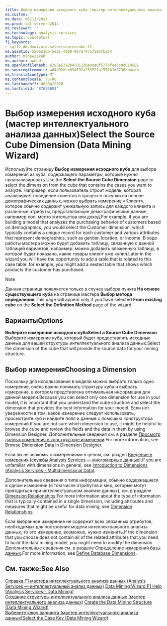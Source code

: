 ```yaml
---
title: Выбор измерения исходного куба (мастер интеллектуального анализа данных) | Документация Майкрософт
ms.custom: ''
ms.date: 06/13/2017
ms.prod: sql-server-2014
ms.reviewer: ''
ms.technology: analysis-services
ms.topic: conceptual
f1_keywords:
- sql12.dm.dmwizard.selectsourcecube.f1
ms.assetid: 556e216b-5e21-4160-967d-4c57591fbab4
author: minewiskan
ms.author: owend
ms.openlocfilehash: 6295a5312b4501236e0ce8f5776fc43c0d014581
ms.sourcegitcommit: ad4d92dce894592a259721a1571b1d8736abacdb
ms.translationtype: MT
ms.contentlocale: ru-RU
ms.lasthandoff: 08/04/2020
ms.locfileid: "87656601"
---
```

# <a name="select-the-source-cube-dimension-data-mining-wizard"></a><span data-ttu-id="febd0-102">Выбор измерения исходного куба (мастер интеллектуального анализа данных)</span><span class="sxs-lookup"><span data-stu-id="febd0-102">Select the Source Cube Dimension (Data Mining Wizard)</span></span>
  <span data-ttu-id="febd0-103">Используйте страницу **Выбор измерения исходного куба** для выбора измерения из куба, содержащего параметры, которые нужно проанализировать.</span><span class="sxs-lookup"><span data-stu-id="febd0-103">Use the **Select the Source Cube Dimension** page to select the dimension from the cube that contains the cases you want to analyze.</span></span> <span data-ttu-id="febd0-104">Например, если пользователь строит модель, которая анализирует поведение клиентов в процессе покупки на основе демографических данных, можно выбрать измерение «Клиент», которое обычно содержит уникальную запись для каждого клиента и различные атрибуты, представляющие демографические данные, например пол, место жительства или доход.</span><span class="sxs-lookup"><span data-stu-id="febd0-104">For example, if you are building a model that analyzes the purchasing behavior of customers based on demographics, you would select the Customer dimension, which typically contains a unique record for each customer and various attributes that represent demographics, such as gender, location, or income.</span></span> <span data-ttu-id="febd0-105">В ходе работы мастера можно будет добавить таблицу, связанную с данной таблицей вариантов, например: можно добавить вложенную таблицу, в которой будет показано, какие товары клиент уже купил.</span><span class="sxs-lookup"><span data-stu-id="febd0-105">Later in the wizard you will have the opportunity to add a table that is related to this case table: for example, you might add a nested table that shows which products the customer has purchased.</span></span>  
  
> [!NOTE]  
>  <span data-ttu-id="febd0-106">Данная страница появляется только в случае выбора пункта **На основе существующего куба** на странице мастера **Выбор метода определения**.</span><span class="sxs-lookup"><span data-stu-id="febd0-106">This page will appear only if you have selected **From existing cube** on the **Select the Definition Method** page of the wizard.</span></span>  
  
## <a name="options"></a><span data-ttu-id="febd0-107">Варианты</span><span class="sxs-lookup"><span data-stu-id="febd0-107">Options</span></span>  
 <span data-ttu-id="febd0-108">**Выберите измерение исходного куба**</span><span class="sxs-lookup"><span data-stu-id="febd0-108">**Select a Source Cube Dimension**</span></span>  
 <span data-ttu-id="febd0-109">Выберите измерение куба, который будет предоставлять исходные данные для вашей структуры интеллектуального анализа данных.</span><span class="sxs-lookup"><span data-stu-id="febd0-109">Select the dimension of the cube that will provide the source data for your mining structure.</span></span>  
  
## <a name="choosing-a-dimension"></a><span data-ttu-id="febd0-110">Выбор измерения</span><span class="sxs-lookup"><span data-stu-id="febd0-110">Choosing a Dimension</span></span>  
 <span data-ttu-id="febd0-111">Поскольку для использования в модели можно выбрать только одно измерение, очень важно понимать структуру куба и выбрать измерение, в котором представлена оптимальная информация для данной модели.</span><span class="sxs-lookup"><span data-stu-id="febd0-111">Because you can select only one dimension for use in your model, it is important that you understand the cube structure and select the dimension that provides the best information for your model.</span></span> <span data-ttu-id="febd0-112">Если нет уверенности в том, какое измерение следует использовать, просмотрите куб и найдите поля и данные с помощью конструктора измерений.</span><span class="sxs-lookup"><span data-stu-id="febd0-112">If you are not sure which dimension to use, it might be helpful to browse the cube and review the fields and the data in them by using Dimension Designer.</span></span> <span data-ttu-id="febd0-113">Дополнительные сведения см. в разделе [Просмотр данных измерения в конструкторе измерений](multidimensional-models/database-dimensions-browse-dimension-data-in-dimension-designer.md).</span><span class="sxs-lookup"><span data-stu-id="febd0-113">For more information, see [Browse Dimension Data in Dimension Designer](multidimensional-models/database-dimensions-browse-dimension-data-in-dimension-designer.md).</span></span>  
  
 <span data-ttu-id="febd0-114">Если вы не знакомы с измерениями в целом, см. раздел [Введение в измерения (службы Analysis Services — многомерные данные)](multidimensional-models-olap-logical-dimension-objects/dimensions-analysis-services-multidimensional-data.md).</span><span class="sxs-lookup"><span data-stu-id="febd0-114">If you are unfamiliar with dimensions in general, see [Introduction to Dimensions &#40;Analysis Services - Multidimensional Data&#41;](multidimensional-models-olap-logical-dimension-objects/dimensions-analysis-services-multidimensional-data.md).</span></span>  
  
 <span data-ttu-id="febd0-115">Дополнительные сведения о типе информации, обычно содержащиеся в одном измерении (в том числе атрибутов и мер, которые могут пригодиться при интеллектуальном анализе данных), см. в разделе [Dimension Relationships](multidimensional-models-olap-logical-cube-objects/dimension-relationships.md).</span><span class="sxs-lookup"><span data-stu-id="febd0-115">For more information about the type of information that is typically contained in a single dimension, including attributes and measures that might be useful for data mining, see [Dimension Relationships](multidimensional-models-olap-logical-cube-objects/dimension-relationships.md).</span></span>  
  
 <span data-ttu-id="febd0-116">Если выбранное измерение не содержит всех связанных атрибутов, необходимых для построения модели интеллектуального анализа данных, то это измерение, возможно, нужно изменить.</span><span class="sxs-lookup"><span data-stu-id="febd0-116">If the dimension that you choose does not contain all of the related attributes that you need to build the data mining model, you might need to modify the dimension.</span></span> <span data-ttu-id="febd0-117">Дополнительные сведения см. в разделе [Определение измерений базы данных](multidimensional-models/define-database-dimensions.md).</span><span class="sxs-lookup"><span data-stu-id="febd0-117">For more information, see [Define Database Dimensions](multidimensional-models/define-database-dimensions.md).</span></span>  
  
## <a name="see-also"></a><span data-ttu-id="febd0-118">См. также:</span><span class="sxs-lookup"><span data-stu-id="febd0-118">See Also</span></span>  
 <span data-ttu-id="febd0-119">[Справка F1 мастера интеллектуального анализа данных &#40;Analysis Services — интеллектуальный анализ данных&#41;](data-mining-wizard-f1-help-analysis-services-data-mining.md) </span><span class="sxs-lookup"><span data-stu-id="febd0-119">[Data Mining Wizard F1 Help &#40;Analysis Services - Data Mining&#41;](data-mining-wizard-f1-help-analysis-services-data-mining.md) </span></span>  
 <span data-ttu-id="febd0-120">[Создание структуры интеллектуального анализа данных &#40;мастер интеллектуального анализа данных&#41;](create-the-data-mining-structure-data-mining-wizard.md) </span><span class="sxs-lookup"><span data-stu-id="febd0-120">[Create the Data Mining Structure &#40;Data Mining Wizard&#41;](create-the-data-mining-structure-data-mining-wizard.md) </span></span>  
 [<span data-ttu-id="febd0-121">Выберите ключ варианта &#40;мастер интеллектуального анализа данных&#41;</span><span class="sxs-lookup"><span data-stu-id="febd0-121">Select the Case Key &#40;Data Mining Wizard&#41;</span></span>](select-the-case-key-data-mining-wizard.md)  
  
  
